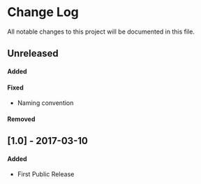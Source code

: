 # Change Log

All notable changes to this project will be documented in this file.


## Unreleased
#### Added

#### Fixed
- Naming convention

#### Removed



## [1.0] - 2017-03-10
#### Added
- First Public Release